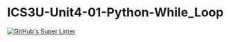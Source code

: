 # ICS3U-Unit4-01-Python-While_Loop

[![GitHub's Super Linter](https://github.com/lily-liu-17/ICS3U-Unit4-01-Python-While_Loop/workflows/GitHub's%20Super%20Linter/badge.svg)](https://github.com/lily-liu-17/ICS3U-Unit4-01-Python-While_Loop/actions)
